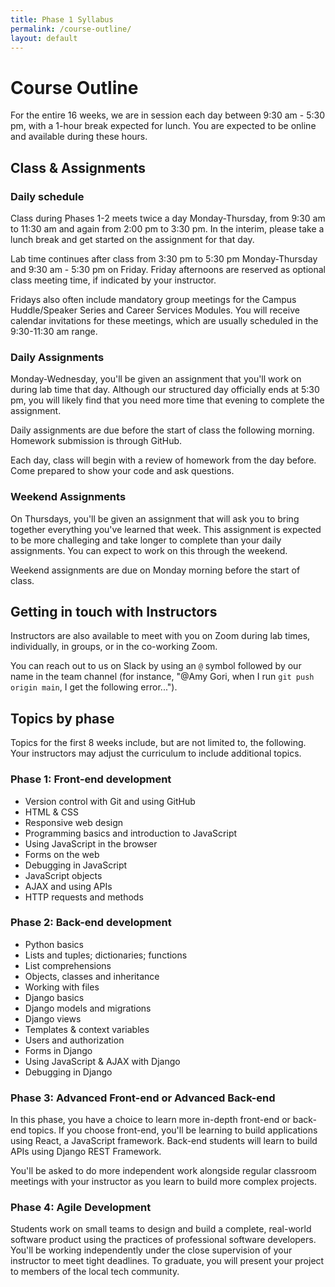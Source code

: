 ```yaml
---
title: Phase 1 Syllabus
permalink: /course-outline/
layout: default
---
```


# Course Outline

For the entire 16 weeks, we are in session each day between 9:30 am - 5:30 pm, with a 1-hour break expected for lunch. You are expected to be online and available during these hours.

## Class & Assignments

### Daily schedule

Class during Phases 1-2 meets twice a day Monday-Thursday, from 9:30 am to 11:30 am and again from 2:00 pm to 3:30 pm. In the interim, please take a lunch break and get started on the assignment for that day.

Lab time continues after class from 3:30 pm to 5:30 pm Monday-Thursday and 9:30 am - 5:30 pm on Friday. Friday afternoons are reserved as optional class meeting time, if indicated by your instructor.

Fridays also often include mandatory group meetings for the Campus Huddle/Speaker Series and Career Services Modules. You will receive calendar invitations for these meetings, which are usually scheduled in the 9:30-11:30 am range.

### Daily Assignments

Monday-Wednesday, you'll be given an assignment that you'll work on during lab time that day. Although our structured day officially ends at 5:30 pm, you will likely find that you need more time that evening to complete the assignment.

Daily assignments are due before the start of class the following morning. Homework submission is through GitHub.

Each day, class will begin with a review of homework from the day before. Come prepared to show your code and ask questions.

### Weekend Assignments

On Thursdays, you'll be given an assignment that will ask you to bring together everything you've learned that week. This assignment is expected to be more challeging and take longer to complete than your daily assignments. You can expect to work on this through the weekend.

Weekend assignments are due on Monday morning before the start of class.

## Getting in touch with Instructors

Instructors are also available to meet with you on Zoom during lab times, individually, in groups, or in the co-working Zoom.

You can reach out to us on Slack by using an `@` symbol followed by our name in the team channel (for instance, "@Amy Gori, when I run `git push origin main`, I get the following error...").

## Topics by phase

Topics for the first 8 weeks include, but are not limited to, the following. Your instructors may adjust the curriculum to include additional topics.

### Phase 1: Front-end development

- Version control with Git and using GitHub
- HTML & CSS
- Responsive web design
- Programming basics and introduction to JavaScript
- Using JavaScript in the browser
- Forms on the web
- Debugging in JavaScript
- JavaScript objects
- AJAX and using APIs
- HTTP requests and methods

### Phase 2: Back-end development

- Python basics
- Lists and tuples; dictionaries; functions
- List comprehensions
- Objects, classes and inheritance
- Working with files
- Django basics
- Django models and migrations
- Django views
- Templates & context variables
- Users and authorization
- Forms in Django
- Using JavaScript & AJAX with Django
- Debugging in Django

### Phase 3: Advanced Front-end or Advanced Back-end

In this phase, you have a choice to learn more in-depth front-end or back-end topics. If you choose front-end, you'll be learning to build applications using React, a JavaScript framework. Back-end students will learn to build APIs using Django REST Framework.

You'll be asked to do more independent work alongside regular classroom meetings with your instructor as you learn to build more complex projects.

### Phase 4: Agile Development

Students work on small teams to design and build a complete, real-world software product using the practices of professional software developers. You'll be working independently under the close supervision of your instructor to meet tight deadlines. To graduate, you will present your project to members of the local tech community.

